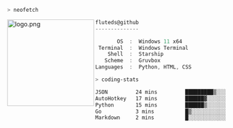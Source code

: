 ```zsh
> neofetch
```

<!--img align="left" src="https://github.com/fluteds.png" alt="logo.png" width="200"/>-->
<img align="left" src="https://external-content.duckduckgo.com/iu/?u=https%3A%2F%2F78.media.tumblr.com%2F975fca5f82161b190efdcaa05ffbd4ec%2Ftumblr_p6q6m9TJF01x3p3jmo1_500.png&f=1&nofb=1" alt="logo.png" width="200"/>

```csharp
fluteds@github
--------------

       OS  :  Windows 11 x64
 Terminal  :  Windows Terminal
    Shell  :  Starship
   Scheme  :  Gruvbox
Languages  :  Python, HTML, CSS
```

```zsh
> coding-stats
```

<!--START_SECTION:waka-->

```txt
JSON         24 mins         █████████▒░░░░░░░░░░░░░░░   37.20 %
AutoHotkey   17 mins         ██████▓░░░░░░░░░░░░░░░░░░   27.24 %
Python       15 mins         ██████▒░░░░░░░░░░░░░░░░░░   24.68 %
Go           3 mins          █▒░░░░░░░░░░░░░░░░░░░░░░░   05.11 %
Markdown     2 mins          █░░░░░░░░░░░░░░░░░░░░░░░░   04.55 %
```

<!--END_SECTION:waka-->
